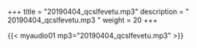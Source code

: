 +++
title = "20190404_qcslfevetu.mp3"
description = " 20190404_qcslfevetu.mp3 "
weight = 20
+++

{{< myaudio01 mp3="20190404_qcslfevetu.mp3" >}}

